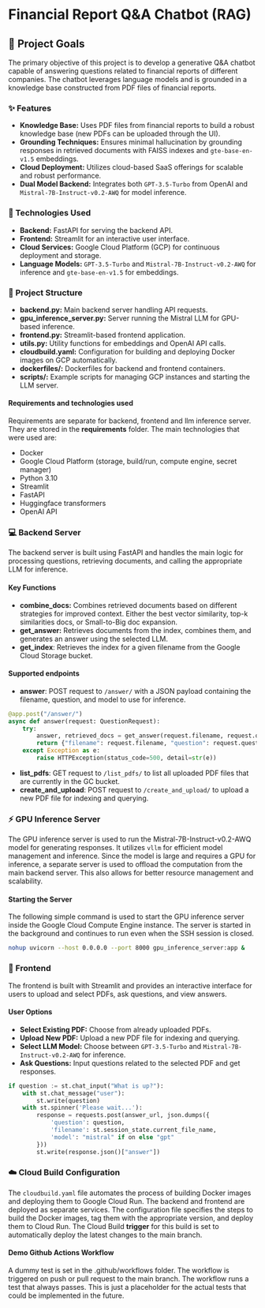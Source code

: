 
# Financial Report Q&A Chatbot (RAG)

## :dart: Project Goals 

The primary objective of this project is to develop a generative Q&A chatbot capable of answering questions related to financial reports of different companies. The chatbot leverages language models and is grounded in a knowledge base constructed from PDF files of financial reports.

### :sparkles: Features

- **Knowledge Base:** Uses PDF files from financial reports to build a robust knowledge base (new PDFs can be uploaded through the UI).
- **Grounding Techniques:** Ensures minimal hallucination by grounding responses in retrieved documents with FAISS indexes and `gte-base-en-v1.5` embeddings.
- **Cloud Deployment:** Utilizes cloud-based SaaS offerings for scalable and robust performance.
- **Dual Model Backend:** Integrates both `GPT-3.5-Turbo` from OpenAI and `Mistral-7B-Instruct-v0.2-AWQ` for model inference.

### :wrench: Technologies Used

- **Backend:** FastAPI for serving the backend API.
- **Frontend:** Streamlit for an interactive user interface.
- **Cloud Services:** Google Cloud Platform (GCP) for continuous deployment and storage.
- **Language Models:** `GPT-3.5-Turbo` and `Mistral-7B-Instruct-v0.2-AWQ` for inference and `gte-base-en-v1.5` for embeddings.

### :file_folder: Project Structure

- **backend.py:** Main backend server handling API requests.
- **gpu_inference_server.py:** Server running the Mistral LLM for GPU-based inference.
- **frontend.py:** Streamlit-based frontend application.
- **utils.py:** Utility functions for embeddings and OpenAI API calls.
- **cloudbuild.yaml:** Configuration for building and deploying Docker images on GCP automatically.
- **dockerfiles/:** Dockerfiles for backend and frontend containers.
- **scripts/:** Example scripts for managing GCP instances and starting the LLM server.


#### Requirements and technologies used
Requirements are separate for backend, frontend and llm inference server. They are stored in the **requirements** folder. The main technologies that were used are:
- Docker
- Google Cloud Platform (storage, build/run, compute engine, secret manager)
- Python 3.10
- Streamlit
- FastAPI
- Huggingface transformers
- OpenAI API

### :computer: Backend Server

The backend server is built using FastAPI and handles the main logic for processing questions, retrieving documents, and calling the appropriate LLM for inference.

#### Key Functions

- **combine_docs:** Combines retrieved documents based on different strategies for improved context. Either the best vector similarity, top-k similarities docs, or Small-to-Big doc expansion.
- **get_answer:** Retrieves documents from the index, combines them, and generates an answer using the selected LLM.
- **get_index**: Retrieves the index for a given filename from the Google Cloud Storage bucket.

#### Supported endpoints
- **answer**: POST request to `/answer/` with a JSON payload containing the filename, question, and model to use for inference.

```python
@app.post("/answer/")
async def answer(request: QuestionRequest):
    try:
        answer, retrieved_docs = get_answer(request.filename, request.question, request.model)
        return {"filename": request.filename, "question": request.question, "answer": answer, "combined_docs": retrieved_docs}
    except Exception as e:
        raise HTTPException(status_code=500, detail=str(e))
```

- **list_pdfs**: GET request to `/list_pdfs/` to list all uploaded PDF files that are currently in the GC bucket.
- **create_and_upload**: POST request to `/create_and_upload/` to upload a new PDF file for indexing and querying.

### :zap: GPU Inference Server

The GPU inference server is used to run the Mistral-7B-Instruct-v0.2-AWQ model for generating responses. It utilizes `vllm` for efficient model management and inference. Since the model is large and requires a GPU for inference, a separate server is used to offload the computation from the main backend server. This also allows for better resource management and scalability.

#### Starting the Server

The following simple command is used to start the GPU inference server inside the Google Cloud Compute Engine instance. The server is started in the background and continues to run even when the SSH session is closed.
```sh
nohup uvicorn --host 0.0.0.0 --port 8000 gpu_inference_server:app &
```

### :art: Frontend

The frontend is built with Streamlit and provides an interactive interface for users to upload and select PDFs, ask questions, and view answers.

#### User Options

- **Select Existing PDF:** Choose from already uploaded PDFs.
- **Upload New PDF:** Upload a new PDF file for indexing and querying.
- **Select LLM Model:** Choose between `GPT-3.5-Turbo` and `Mistral-7B-Instruct-v0.2-AWQ` for inference.
- **Ask Questions:** Input questions related to the selected PDF and get responses.

```python
if question := st.chat_input("What is up?"):
    with st.chat_message("user"):
        st.write(question)
    with st.spinner('Please wait...'):
        response = requests.post(answer_url, json.dumps({
            'question': question,
            'filename': st.session_state.current_file_name,
            'model': "mistral" if on else "gpt"
        }))
        st.write(response.json()["answer"])
```

### :cloud: Cloud Build Configuration

The `cloudbuild.yaml` file automates the process of building Docker images and deploying them to Google Cloud Run. The backend and frontend are deployed as separate services. The configuration file specifies the steps to build the Docker images, tag them with the appropriate version, and deploy them to Cloud Run. The Cloud Build **trigger** for this build is set to automatically deploy the latest changes to the main branch.

#### Demo Github Actions Workflow
A dummy test is set in the .github/workflows folder. The workflow is triggered on push or pull request to the main branch. The workflow runs a test that always passes. This is just a placeholder for the actual tests that could be implemented in the future.
